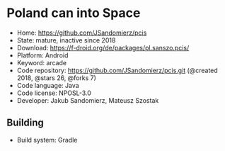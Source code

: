 # Poland can into Space

- Home: https://github.com/JSandomierz/pcis
- State: mature, inactive since 2018
- Download: https://f-droid.org/de/packages/pl.sanszo.pcis/
- Platform: Android
- Keyword: arcade
- Code repository: https://github.com/JSandomierz/pcis.git (@created 2018, @stars 26, @forks 7)
- Code language: Java
- Code license: NPOSL-3.0
- Developer: Jakub Sandomierz, Mateusz Szostak

## Building

- Build system: Gradle
